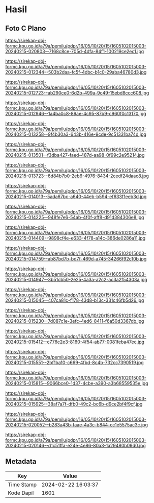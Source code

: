 # Hasil

## Foto C Plano

https://sirekap-obj-formc.kpu.go.id/a79a/pemilu/pdpr/16/05/10/20/15/1605102015003-20240215-020803--7168c8ce-705d-4dfa-84f1-100219ce2ec1.jpg

https://sirekap-obj-formc.kpu.go.id/a79a/pemilu/pdpr/16/05/10/20/15/1605102015003-20240215-012344--503b2daa-fc5f-4dbc-b1c0-29aba46780d3.jpg

https://sirekap-obj-formc.kpu.go.id/a79a/pemilu/pdpr/16/05/10/20/15/1605102015003-20240215-012723--ab290ce0-6d2b-499a-9c49-15ebd8ccc608.jpg

https://sirekap-obj-formc.kpu.go.id/a79a/pemilu/pdpr/16/05/10/20/15/1605102015003-20240215-012946--1a4ba0c8-89ae-4c95-87b9-c960f0c13170.jpg

https://sirekap-obj-formc.kpu.go.id/a79a/pemilu/pdpr/16/05/10/20/15/1605102015003-20240215-013258--9f4b30a3-643b-416e-9cde-9c51331ba74d.jpg

https://sirekap-obj-formc.kpu.go.id/a79a/pemilu/pdpr/16/05/10/20/15/1605102015003-20240215-013501--f3dba427-faed-487d-aa98-0f99c2e95214.jpg

https://sirekap-obj-formc.kpu.go.id/a79a/pemilu/pdpr/16/05/10/20/15/1605102015003-20240215-013723--6d84b7b0-2eb6-4976-8434-2cedf24daac8.jpg

https://sirekap-obj-formc.kpu.go.id/a79a/pemilu/pdpr/16/05/10/20/15/1605102015003-20240215-014013--5ada67bc-a640-44eb-b594-ef633f1eeb3d.jpg

https://sirekap-obj-formc.kpu.go.id/a79a/pemilu/pdpr/16/05/10/20/15/1605102015003-20240215-014225--948fe7e6-54ab-4f0f-aff8-d91d384306e8.jpg

https://sirekap-obj-formc.kpu.go.id/a79a/pemilu/pdpr/16/05/10/20/15/1605102015003-20240215-014409--9898cf4e-e633-4f78-a14c-386de0286a11.jpg

https://sirekap-obj-formc.kpu.go.id/a79a/pemilu/pdpr/16/05/10/20/15/1605102015003-20240215-014759--ab87bd7b-bd7f-469d-a745-34266f92c10b.jpg

https://sirekap-obj-formc.kpu.go.id/a79a/pemilu/pdpr/16/05/10/20/15/1605102015003-20240215-014947--3b51cb50-2e25-4a3a-a2c2-ac3a2f54303a.jpg

https://sirekap-obj-formc.kpu.go.id/a79a/pemilu/pdpr/16/05/10/20/15/1605102015003-20240215-015045--407ca81c-f178-43d8-b13c-331c46fb5d26.jpg

https://sirekap-obj-formc.kpu.go.id/a79a/pemilu/pdpr/16/05/10/20/15/1605102015003-20240215-015230--7d087c1e-3efc-4ed6-8411-f6a50d3367db.jpg

https://sirekap-obj-formc.kpu.go.id/a79a/pemilu/pdpr/16/05/10/20/15/1605102015003-20240215-015412--c776c2e3-8160-4f54-ab77-0081feba47ec.jpg

https://sirekap-obj-formc.kpu.go.id/a79a/pemilu/pdpr/16/05/10/20/15/1605102015003-20240215-015551--2bf1ba10-c669-4fbd-8c4b-732cc7390519.jpg

https://sirekap-obj-formc.kpu.go.id/a79a/pemilu/pdpr/16/05/10/20/15/1605102015003-20240215-015815--9066bce0-1d37-4cbe-a390-a3b68559535e.jpg

https://sirekap-obj-formc.kpu.go.id/a79a/pemilu/pdpr/16/05/10/20/15/1605102015003-20240215-015925--38af7a7f-dfb0-49c2-bc6b-d9ce2bf4f9cf.jpg

https://sirekap-obj-formc.kpu.go.id/a79a/pemilu/pdpr/16/05/10/20/15/1605102015003-20240215-020052--b283a43b-faae-4a3c-b844-cc1e5575ac3c.jpg

https://sirekap-obj-formc.kpu.go.id/a79a/pemilu/pdpr/16/05/10/20/15/1605102015003-20240215-020146--d1c51ffa-e24e-4e86-80a3-1a29480b09d0.jpg


## Metadata

| Key        | Value               |
| ---------- | ------------------- |
| Time Stamp | 2024-02-22 16:03:37 |
| Kode Dapil | 1601                |



